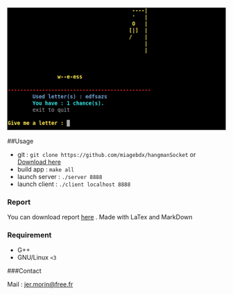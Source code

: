 ![screen](https://raw.githubusercontent.com/miagebdx/hangmanSocket/gh-pages/images/screen.png)


##Usage

- git : `git clone https://github.com/miagebdx/hangmanSocket` or [Download here](https://github.com/miagebdx/hangmanSocket/tarball/master)
- build app : `make all`
- launch server : `./server 8888`
- launch client : `./client localhost 8888`

### Report

You can download report [here](https://github.com/miagebdx/hangmanSocket/raw/gh-pages/images/rapport.pdf)
. Made with LaTex and MarkDown

### Requirement

- G++
- GNU/Linux `<3`


###Contact 

Mail : jer.morin@free.fr
